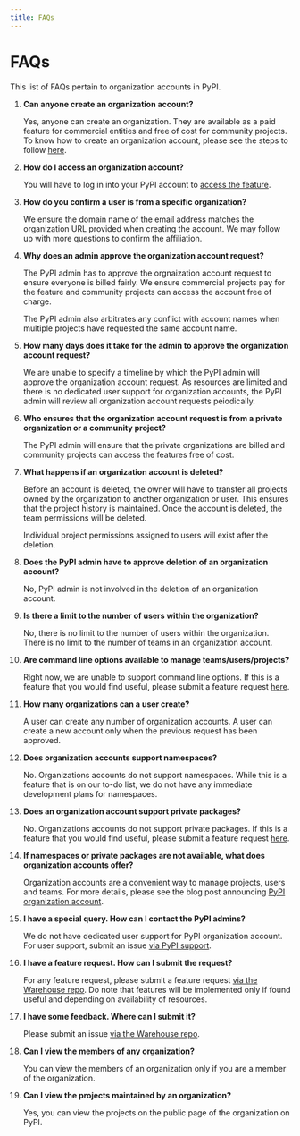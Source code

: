 ```yaml
---
title: FAQs
---
```


<!--[[ preview('org-accounts') ]]-->

# FAQs

This list of FAQs pertain to organization accounts in PyPI.

1. **Can anyone create an organization account?**

    Yes, anyone can create an organization. They are available as a paid feature
    for commercial entities and free of cost for community projects.
    To know how to create an organization account, please see the steps
    to follow [here](https://docs.pypi.org/organization-accounts/actions/org-actions/).

1. **How do I access an organization account?**

    You will have to log in into your PyPI account to
    [access the feature](https://pypi.org/manage/organizations/).

1. **How do you confirm a user is from a specific organization?**

    We ensure the domain name of the email address matches the
    organization URL provided when creating the account. We may follow up
    with more questions to confirm the affiliation.

1. **Why does an admin approve the organization account request?**

    The PyPI admin has to approve the orgnaization account request to ensure
    everyone is billed fairly. We ensure commercial projects pay for the feature
    and community projects can access the account free of charge.
    
    The PyPI admin also arbitrates any conflict with account names
    when multiple projects have requested the same account name.

1. **How many days does it take for the admin to approve the organization
account request?**

    We are unable to specify a timeline by which the PyPI admin will approve
    the organization account request. As resources are limited and
    there is no dedicated user support for organization accounts, the PyPI admin will review
    all organization account requests peiodically.

1. **Who ensures that the organization account request is from a private
organization or a community  project?**

    The PyPI admin will ensure that the private organizations are
    billed and community projects can access the features free of cost.

1. **What happens if an organization account is deleted?**

    Before an account is deleted, the owner will have to transfer all
    projects owned by the organization to another organization or user.
    This ensures that the project history is maintained.
    Once the account is deleted, the team permissions will be deleted.
    
    Individual project permissions assigned to users will exist
    after the deletion.

1. **Does the PyPI admin have to approve deletion of an organization account?**

    No, PyPI admin is not involved in the deletion of an organization account.

1. **Is there a limit to the number of users within the organization?**

    No, there is no limit to the number of users within the organization. There is no
    limit to the number of teams in an organization account.

1. **Are command line options available to manage teams/users/projects?**

    Right now, we are unable to support command line options. If this is a feature that you would
    find useful, please submit a feature request 
    [here](https://github.com/pypi/warehouse/issues).

1. **How many organizations can a user create?**

    A user can create any number of organization accounts.
    A user can create a new account only when the previous
    request has been approved.

1. **Does organization accounts support namespaces?**

    No. Organizations accounts do not support namespaces. While this is a feature that is on our
    to-do list, we do not have any immediate development plans for namespaces.

1. **Does an organization account support private packages?**

    No. Organizations accounts do not support private packages. If this is a feature that you would
    find useful, please submit a feature request 
    [here](https://github.com/pypi/warehouse/issues).

1. **If namespaces or private packages are not available,
what does organization accounts offer?**

    Organization accounts are a convenient way to manage projects, users and teams.
    For more details, please see the blog post announcing 
    [PyPI organization account](https://blog.pypi.org/posts/2023-04-23-introducing-pypi-organizations/).

1. **I have a special query. How can I contact the PyPI admins?**

    We do not have dedicated user support for PyPI organization account.
    For user support, submit an issue
    [via PyPI support](https://github.com/pypi/support/issues/new?assignees=&labels=organizations&template=organizations.yml&title=Organizations+support).

1. **I have a feature request. How can I submit the request?**

    For any feature request, please submit a feature request
    [via the Warehouse repo](https://github.com/pypi/warehouse/issues).
    Do note that features will be implemented only if found
    useful and depending on availability of resources.

1. **I have some feedback. Where can I submit it?**

    Please submit an issue [via the Warehouse repo](https://github.com/pypi/warehouse/issues).

1. **Can I view the members of any organization?**

    You can view the members of an organization only if
    you are a member of the organization.

1. **Can I view the projects maintained by an organization?**

    Yes, you can view the projects on the public page of
    the organization on PyPI.
